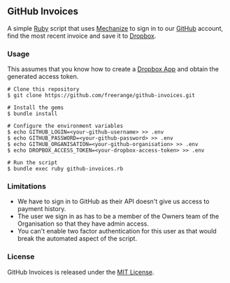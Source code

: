 ## GitHub Invoices

A simple [Ruby][] script that uses [Mechanize][] to sign in to our [GitHub][] account, find the most recent invoice and save it to [Dropbox][].

### Usage

This assumes that you know how to create a [Dropbox App][] and obtain the generated access token.

    # Clone this repository
    $ git clone https://github.com/freerange/github-invoices.git

    # Install the gems
    $ bundle install

    # Configure the environment variables
    $ echo GITHUB_LOGIN=<your-github-username> >> .env
    $ echo GITHUB_PASSWORD=<your-github-password> >> .env
    $ echo GITHUB_ORGANISATION=<your-github-organisation> >> .env
    $ echo DROPBOX_ACCESS_TOKEN=<your-dropbox-access-token> >> .env

    # Run the script
    $ bundle exec ruby github-invoices.rb

### Limitations

* We have to sign in to GitHub as their API doesn't give us access to payment history.
* The user we sign in as has to be a member of the Owners team of the Organisation so that they have admin access.
* You can't enable two factor authentication for this user as that would break the automated aspect of the script.

### License

GitHub Invoices is released under the [MIT License][].

[Dropbox]: https://www.dropbox.com/
[Dropbox App]: https://www.dropbox.com/developers/apps
[GitHub]: https://github.com/
[Mechanize]: https://github.com/sparklemotion/mechanize
[MIT License]: http://opensource.org/licenses/MIT
[Ruby]: https://www.ruby-lang.org/en/
